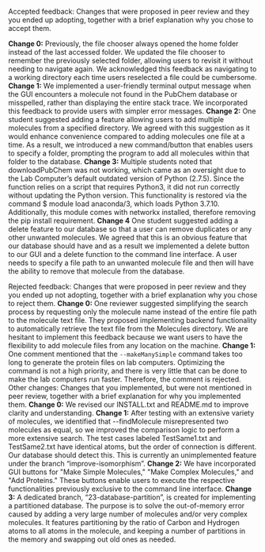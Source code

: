 Accepted feedback: Changes that were proposed in peer review and they you ended up adopting, together with a brief explanation why you chose to accept them.

**Change 0:** 
Previously, the file chooser always opened the home folder instead of the last accessed folder. We updated the file chooser to remember the previously selected folder, allowing users to revisit it without needing to navigate again. We acknowledged this feedback as navigating to a working directory each time users reselected a file could be cumbersome.
**Change 1:** 
We implemented a user-friendly terminal output message when the GUI encounters a molecule not found in the PubChem database or misspelled, rather than displaying the entire stack trace. We incorporated this feedback to provide users with simpler error messages. 
**Change 2:** 
One student suggested adding a feature allowing users to add multiple molecules from a specified directory. We agreed with this suggestion as it would enhance convenience compared to adding molecules one file at a time. As a result, we introduced a new command/button that enables users to specify a folder, prompting the program to add all molecules within that folder to the database. 
**Change 3:** 
Multiple students noted that downloadPubChem was not working, which came as an oversight due to the Lab Computer’s default outdated version of Python (2.7.5). Since the function relies on a script that requires Python3, it did not run correctly without updating the Python version. This functionality is restored via the command $ module load anaconda/3, which loads Python 3.7.10. Additionally, this module comes with networkx installed, therefore removing the pip install requirement.
**Change 4** 
One student suggested adding a delete feature to our database so that a user can remove duplicates or any other unwanted molecules. We agreed that this is an obvious feature that our database should have and as a result we implemented a delete button to our GUI and a delete function to the command line interface. A user needs to specify a file path to an unwanted molecule file and then will have the ability to remove that molecule from the database.

Rejected feedback: Changes that were proposed in peer review and they you ended up not adopting, together with a brief explanation why you chose to reject them.
**Change 0:** 
One reviewer suggested simplifying the search process by requesting only the molecule name instead of the entire file path to the molecule text file. They proposed implementing backend functionality to automatically retrieve the text file from the Molecules directory. We are hesitant to implement this feedback because we want users to have the flexibility to add molecule files from any location on the machine.
**Change 1:** 
One comment mentioned that the `--makeManySimple` command takes too long to generate the protein files on lab computers. Optimizing the command is not a high priority, and there is very little that can be done to make the lab computers run faster. Therefore, the comment is rejected.
Other changes: Changes that you implemented, but were not mentioned in peer review, together with a brief explanation for why you implemented them.
**Change 0:** 
We revised our INSTALL.txt and README.md to improve clarity and understanding.
**Change 1:** 
After testing with an extensive variety of molecules, we identified that --findMolecule misrepresented two molecules as equal, so we improved the comparison logic to perform a more extensive search. The test cases labeled TestSame1.txt and TestSame2.txt have identical atoms, but the order of connection is different. Our database should detect this. This is currently an unimplemented feature under the branch “improve-isomorphism”.
**Change 2:** 
We have incorporated GUI buttons for "Make Simple Molecules," "Make Complex Molecules," and "Add Proteins." These buttons enable users to execute the respective functionalities previously exclusive to the command line interface.
**Change 3:** 
A dedicated branch, “23-database-partition”, is created for implementing a partitioned database. The purpose is to solve the out-of-memory error caused by adding a very large number of molecules and/or very complex molecules. It features partitioning by the ratio of Carbon and Hydrogen atoms to all atoms in the molecule, and keeping a number of partitions in the memory and swapping out old ones as needed.
